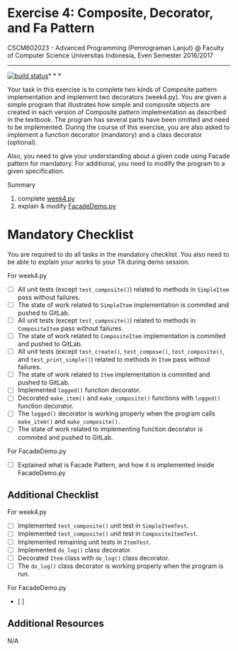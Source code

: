 # Exercise 4: Composite, Decorator, and Fa Pattern

CSCM602023 - Advanced Programming (Pemrograman Lanjut) @ Faculty of
Computer Science Universitas Indonesia, Even Semester 2016/2017

* * *

[![build status](https://gitlab.com/CSUI-AdvProg-2017/lab-exercises/badges/week-4/build.svg)](https://gitlab.com/CSUI-AdvProg-2017/lab-exercises/commits/week-4)* * *

Your task in this exercise is to complete two kinds of Composite 
pattern implementation and implement two decorators (week4.py). You are 
given a simple program that illustrates how simple and composite 
objects are created in each version of Composite pattern implementation 
as described in the textbook. The program has several parts have 
been omitted and need to be implemented.
During the course of this exercise, you are also asked to implement 
a function decorator (mandatory) and a class decorator (optional).

Also, you need to give your understanding about a given code using
Facade pattern for mandatory. For additional, you need to modify the
program to a given specification.

Summary
1. complete [week4.py](week4.py)
2. explain & modify [FacadeDemo.py](FacadeDemo.py)

# Mandatory Checklist

You are required to do all tasks in the mandatory checklist. You also
need to be able to explain your works to your TA during demo session.

For week4.py
* [ ] All unit tests (except `test_composite()`) related to methods in 
    `SimpleItem` pass without failures.
* [ ] The state of work related to `SimpleItem` implementation is commited 
    and pushed to GitLab.
* [ ] All unit tests (except `test_composite()`) related to methods in 
    `CompositeItem` pass without failures.
* [ ] The state of work related to `CompositeItem` implementation is 
    commited and pushed to GitLab.
* [ ] All unit tests (except `test_create()`, `test_compose()`, 
    `test_composite()`, and `test_print_simple()`) related to methods in 
    `Item` pass without failures.
* [ ] The state of work related to `Item` implementation is 
    commited and pushed to GitLab.
* [ ] Implemented `logged()` function decorator.
* [ ] Decorated `make_item()` and `make_composite()` functions with 
    `logged()` function decorator.
* [ ] The `logged()` decorator is working properly when the program 
    calls `make_item()` and `make_composite()`.
* [ ] The state of work related to implementing function decorator is
    commited and pushed to GitLab.

For FacadeDemo.py
* [ ] Explained what is Facade Pattern, and how it is implemented inside FacadeDemo.py

Additional Checklist
--------------------

For week4.py
* [ ] Implemented `test_composite()` unit test in `SimpleItemTest`.
* [ ] Implemented `test_composite()` unit test in `CompositeItemTest`.
* [ ] Implemented remaining unit tests in `ItemTest`.
* [ ] Implemented `do_log()` class decorator.
* [ ] Decorated `Item` class with `do_log()` class decorator.
* [ ] The `do_log()` class decorator is working properly when the 
    program is run.

For FacadeDemo.py
* [ ] 

Additional Resources
--------------------

N/A

